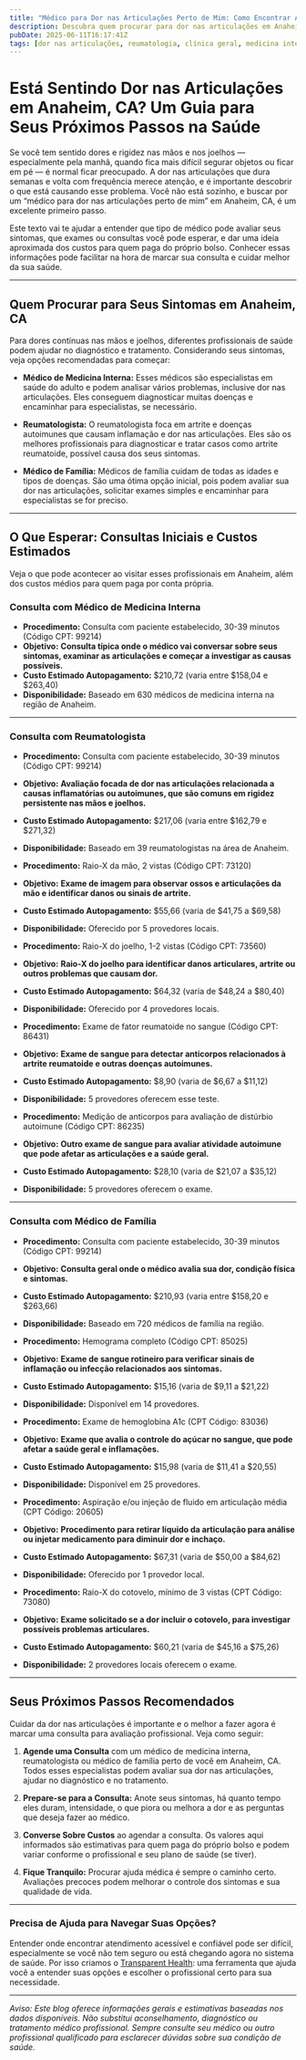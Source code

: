 ```yaml
---
title: "Médico para Dor nas Articulações Perto de Mim: Como Encontrar Atendimento para Dor nas Mãos e Joelhos em Anaheim, CA"
description: Descubra quem procurar para dor nas articulações em Anaheim, CA, o que esperar das consultas e os custos estimados para orientar seus próximos passos.  
pubDate: 2025-06-11T16:17:41Z
tags: [dor nas articulações, reumatologia, clínica geral, medicina interna, Anaheim CA, custo de saúde, rigidez nas articulações]  
---
```


# Está Sentindo Dor nas Articulações em Anaheim, CA? Um Guia para Seus Próximos Passos na Saúde

Se você tem sentido dores e rigidez nas mãos e nos joelhos — especialmente pela manhã, quando fica mais difícil segurar objetos ou ficar em pé — é normal ficar preocupado. A dor nas articulações que dura semanas e volta com frequência merece atenção, e é importante descobrir o que está causando esse problema. Você não está sozinho, e buscar por um “médico para dor nas articulações perto de mim” em Anaheim, CA, é um excelente primeiro passo.

Este texto vai te ajudar a entender que tipo de médico pode avaliar seus sintomas, que exames ou consultas você pode esperar, e dar uma ideia aproximada dos custos para quem paga do próprio bolso. Conhecer essas informações pode facilitar na hora de marcar sua consulta e cuidar melhor da sua saúde.

---

## Quem Procurar para Seus Sintomas em Anaheim, CA

Para dores contínuas nas mãos e joelhos, diferentes profissionais de saúde podem ajudar no diagnóstico e tratamento. Considerando seus sintomas, veja opções recomendadas para começar:

- **Médico de Medicina Interna:** Esses médicos são especialistas em saúde do adulto e podem analisar vários problemas, inclusive dor nas articulações. Eles conseguem diagnosticar muitas doenças e encaminhar para especialistas, se necessário.

- **Reumatologista:** O reumatologista foca em artrite e doenças autoimunes que causam inflamação e dor nas articulações. Eles são os melhores profissionais para diagnosticar e tratar casos como artrite reumatoide, possível causa dos seus sintomas.

- **Médico de Família:** Médicos de família cuidam de todas as idades e tipos de doenças. São uma ótima opção inicial, pois podem avaliar sua dor nas articulações, solicitar exames simples e encaminhar para especialistas se for preciso.

---

## O Que Esperar: Consultas Iniciais e Custos Estimados

Veja o que pode acontecer ao visitar esses profissionais em Anaheim, além dos custos médios para quem paga por conta própria.

### Consulta com Médico de Medicina Interna

- **Procedimento:** Consulta com paciente estabelecido, 30-39 minutos (Código CPT: 99214)  
- **Objetivo:** **Consulta típica onde o médico vai conversar sobre seus sintomas, examinar as articulações e começar a investigar as causas possíveis.**  
- **Custo Estimado Autopagamento:** $210,72 (varia entre $158,04 e $263,40)  
- **Disponibilidade:** Baseado em 630 médicos de medicina interna na região de Anaheim.

---

### Consulta com Reumatologista

- **Procedimento:** Consulta com paciente estabelecido, 30-39 minutos (Código CPT: 99214)  
- **Objetivo:** **Avaliação focada de dor nas articulações relacionada a causas inflamatórias ou autoimunes, que são comuns em rigidez persistente nas mãos e joelhos.**  
- **Custo Estimado Autopagamento:** $217,06 (varia entre $162,79 e $271,32)  
- **Disponibilidade:** Baseado em 39 reumatologistas na área de Anaheim.

- **Procedimento:** Raio-X da mão, 2 vistas (Código CPT: 73120)  
- **Objetivo:** **Exame de imagem para observar ossos e articulações da mão e identificar danos ou sinais de artrite.**  
- **Custo Estimado Autopagamento:** $55,66 (varia de $41,75 a $69,58)  
- **Disponibilidade:** Oferecido por 5 provedores locais.

- **Procedimento:** Raio-X do joelho, 1-2 vistas (Código CPT: 73560)  
- **Objetivo:** **Raio-X do joelho para identificar danos articulares, artrite ou outros problemas que causam dor.**  
- **Custo Estimado Autopagamento:** $64,32 (varia de $48,24 a $80,40)  
- **Disponibilidade:** Oferecido por 4 provedores locais.

- **Procedimento:** Exame de fator reumatoide no sangue (Código CPT: 86431)  
- **Objetivo:** **Exame de sangue para detectar anticorpos relacionados à artrite reumatoide e outras doenças autoimunes.**  
- **Custo Estimado Autopagamento:** $8,90 (varia de $6,67 a $11,12)  
- **Disponibilidade:** 5 provedores oferecem esse teste.

- **Procedimento:** Medição de anticorpos para avaliação de distúrbio autoimune (Código CPT: 86235)  
- **Objetivo:** **Outro exame de sangue para avaliar atividade autoimune que pode afetar as articulações e a saúde geral.**  
- **Custo Estimado Autopagamento:** $28,10 (varia de $21,07 a $35,12)  
- **Disponibilidade:** 5 provedores oferecem o exame.

---

### Consulta com Médico de Família

- **Procedimento:** Consulta com paciente estabelecido, 30-39 minutos (Código CPT: 99214)  
- **Objetivo:** **Consulta geral onde o médico avalia sua dor, condição física e sintomas.**  
- **Custo Estimado Autopagamento:** $210,93 (varia entre $158,20 e $263,66)  
- **Disponibilidade:** Baseado em 720 médicos de família na região.

- **Procedimento:** Hemograma completo (Código CPT: 85025)  
- **Objetivo:** **Exame de sangue rotineiro para verificar sinais de inflamação ou infecção relacionados aos sintomas.**  
- **Custo Estimado Autopagamento:** $15,16 (varia de $9,11 a $21,22)  
- **Disponibilidade:** Disponível em 14 provedores.

- **Procedimento:** Exame de hemoglobina A1c (CPT Código: 83036)  
- **Objetivo:** **Exame que avalia o controle do açúcar no sangue, que pode afetar a saúde geral e inflamações.**  
- **Custo Estimado Autopagamento:** $15,98 (varia de $11,41 a $20,55)  
- **Disponibilidade:** Disponível em 25 provedores.

- **Procedimento:** Aspiração e/ou injeção de fluido em articulação média (CPT Código: 20605)  
- **Objetivo:** **Procedimento para retirar líquido da articulação para análise ou injetar medicamento para diminuir dor e inchaço.**  
- **Custo Estimado Autopagamento:** $67,31 (varia de $50,00 a $84,62)  
- **Disponibilidade:** Oferecido por 1 provedor local.

- **Procedimento:** Raio-X do cotovelo, mínimo de 3 vistas (CPT Código: 73080)  
- **Objetivo:** **Exame solicitado se a dor incluir o cotovelo, para investigar possíveis problemas articulares.**  
- **Custo Estimado Autopagamento:** $60,21 (varia de $45,16 a $75,26)  
- **Disponibilidade:** 2 provedores locais oferecem o exame.

---

## Seus Próximos Passos Recomendados

Cuidar da dor nas articulações é importante e o melhor a fazer agora é marcar uma consulta para avaliação profissional. Veja como seguir:

1. **Agende uma Consulta** com um médico de medicina interna, reumatologista ou médico de família perto de você em Anaheim, CA. Todos esses especialistas podem avaliar sua dor nas articulações, ajudar no diagnóstico e no tratamento.

2. **Prepare-se para a Consulta:** Anote seus sintomas, há quanto tempo eles duram, intensidade, o que piora ou melhora a dor e as perguntas que deseja fazer ao médico.

3. **Converse Sobre Custos** ao agendar a consulta. Os valores aqui informados são estimativas para quem paga do próprio bolso e podem variar conforme o profissional e seu plano de saúde (se tiver).

4. **Fique Tranquilo:** Procurar ajuda médica é sempre o caminho certo. Avaliações precoces podem melhorar o controle dos sintomas e sua qualidade de vida.

---

### Precisa de Ajuda para Navegar Suas Opções?

Entender onde encontrar atendimento acessível e confiável pode ser difícil, especialmente se você não tem seguro ou está chegando agora no sistema de saúde. Por isso criamos o [Transparent Health](https://transparenthealth.ai): uma ferramenta que ajuda você a entender suas opções e escolher o profissional certo para sua necessidade. 

---

*Aviso: Este blog oferece informações gerais e estimativas baseadas nos dados disponíveis. Não substitui aconselhamento, diagnóstico ou tratamento médico profissional. Sempre consulte seu médico ou outro profissional qualificado para esclarecer dúvidas sobre sua condição de saúde.*
